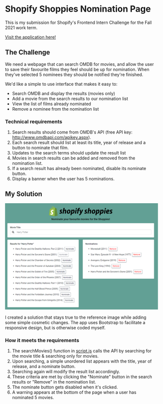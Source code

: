 # Shopify Shoppies Nomination Page

This is my submission for Shopify's Frontend Intern Challenge for the Fall 2021 work term.

[Visit the application here!](https://seanstilwell.ca/shopify_challenge/index.html)

## The Challenge

We need a webpage that can search OMDB for movies, and allow the user to save their favourite films they feel should be up for nomination. When they've selected 5 nominees they should be notified they're finished.

We'd like a simple to use interface that makes it easy to:
* Search OMDB and display the results (movies only)
* Add a movie from the search results to our nomination list
* View the list of films already nominated
* Remove a nominee from the nomination list

### Technical requirements
1. Search results should come from OMDB's API (free API key: http://www.omdbapi.com/apikey.aspx).
2. Each search result should list at least its title, year of release and a button to nominate that film.
3. Updates to the search terms should update the result list
4. Movies in search results can be added and removed from the nomination list.
5. If a search result has already been nominated, disable its nominate button.
6. Display a banner when the user has 5 nominations.

## My Solution

![View of the application with sample results](app.PNG)

I created a solution that stays true to the reference image while adding some simple cosmetic changes. The app uses Bootstrap to facilitate a responsive design, but is otherwise coded myself.

### How it meets the requirements
1. The searchMovies() function in [script.js](https://github.com/Sean-Stilwell/Shopify-Shoppies/blob/master/script.js) calls the API by searching for the movie title & searching only for movies.
2. Upon searching, a simple unordered list appears with the title, year of release, and a nominate button.
3. Searching again will modify the result list accordingly.
4. These criteria are met by clicking the "Nominate" button in the search results or "Remove" in the nomination list.
5. The nominate button gets disabled when it's clicked.
6. A warning appears at the bottom of the page when a user has nominated 5 movies.